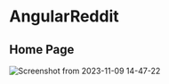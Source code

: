 # AngularReddit

## Home Page
![Screenshot from 2023-11-09 14-47-22](https://github.com/ahmedrafat-SW/reddit-ui/assets/129176607/9e35b17f-35a7-4e6b-a14a-6bbc91425bb5)
